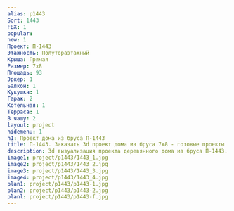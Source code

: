 ```yaml
---
alias: p1443
Sort: 1443
FBX: 1
popular: 
new: 1
Проект: П-1443
Этажность: Полутораэтажный
Крыша: Прямая
Размер: 7х8
Площадь: 93
Эркер: 1
Балкон: 1
Кукушка: 1
Гараж: 2
Котельная: 1
Терраса: 1
В чашу: 2
layout: project
hidemenu: 1
h1: Проект дома из бруса П-1443
title: П-1443. Заказать 3d проект дома из бруса 7х8 - готовые проекты
description: 3d визуализация проекта деревянного дома из бруса П-1443. Площадь 93 м2, размер 7х8. Вы можете внести любые изменения в проект.
image1: project/p1443/1443_1.jpg
image2: project/p1443/1443_2.jpg
image3: project/p1443/1443_3.jpg
image4: project/p1443/1443_4.jpg
plan1: project/p1443/p1443-1.jpg
plan2: project/p1443/p1443-2.jpg
planl: project/p1443/p1443-f.jpg
---
```

